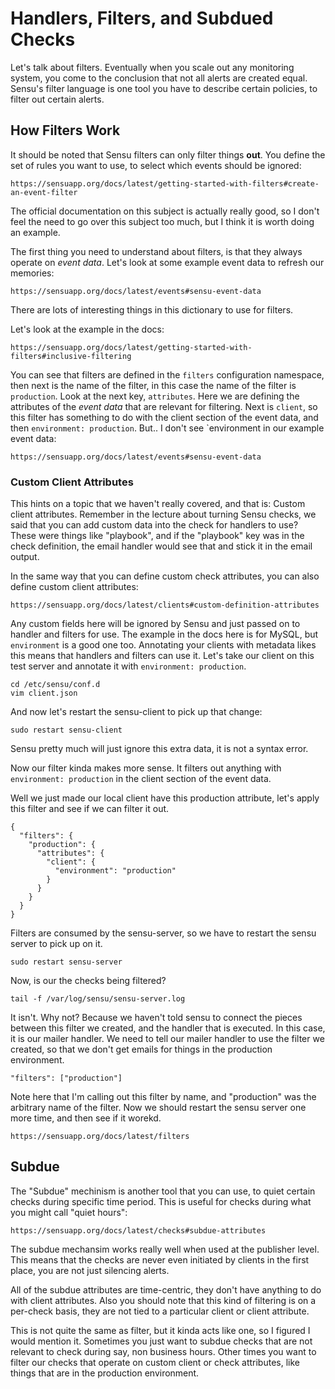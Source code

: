 # Handlers, Filters, and Subdued Checks

Let's talk about filters. Eventually when you scale out any monitoring system,
you come to the conclusion that not all alerts are created equal. Sensu's
filter language is one tool you have to describe certain policies, to filter
out certain alerts. 

## How Filters Work

It should be noted that Sensu filters can only filter things **out**. You
define the set of rules you want to use, to select which events should be
ignored:

    https://sensuapp.org/docs/latest/getting-started-with-filters#create-an-event-filter

The official documentation on this subject is actually really good, so I don't
feel the need to go over this subject too much, but I think it is worth doing
an example.

The first thing you need to understand about filters, is that they always
operate on *event data*. Let's look at some example event data to refresh our
memories:

    https://sensuapp.org/docs/latest/events#sensu-event-data

There are lots of interesting things in this dictionary to use for filters.

Let's look at the example in the docs:

    https://sensuapp.org/docs/latest/getting-started-with-filters#inclusive-filtering

 You can see that filters are defined in the `filters` configuration namespace,
then next is the name of the filter, in this case the name of the filter is
`production`. Look at the next key, `attributes`. Here we are defining the
attributes of the *event data* that are relevant for filtering. Next is
`client`, so this filter has something to do with the client section of the
event data, and then `environment: production`. But.. I don't see `environment
in our example event data:

    https://sensuapp.org/docs/latest/events#sensu-event-data

### Custom Client Attributes

This hints on a topic that we haven't really covered, and that is: Custom
client attributes. Remember in the lecture about turning Sensu checks, we said
that you can add custom data into the check for handlers to use? These were
things like "playbook", and if the "playbook" key was in the check definition,
the email handler would see that and stick it in the email output. 

In the same way that you can define custom check attributes, you can also
define custom client attributes:

    https://sensuapp.org/docs/latest/clients#custom-definition-attributes

Any custom fields here will be ignored by Sensu and just passed on to handler
and filters for use. The example in the docs here is for MySQL, but
`environment` is a good one too. Annotating your clients with metadata likes
this means that handlers and filters can use it. Let's take our client on this
test server and annotate it with `environment: production`.

    cd /etc/sensu/conf.d
    vim client.json

And now let's restart the sensu-client to pick up that change:

    sudo restart sensu-client

Sensu pretty much will just ignore this extra data, it is not a syntax error.

Now our filter kinda makes more sense. It filters out anything with
`environment: production` in the client section of the event data.

Well we just made our local client have this production attribute, let's apply
this filter and see if we can filter it out.

```
{
  "filters": {
    "production": {
      "attributes": {
        "client": {
          "environment": "production"
        }
      }
    }
  }
}
```

Filters are consumed by the sensu-server, so we have to restart the sensu
server to pick up on it.

    sudo restart sensu-server

Now, is our the checks being filtered?

    tail -f /var/log/sensu/sensu-server.log

It isn't. Why not? Because we haven't told sensu to connect the pieces between
this filter we created, and the handler that is executed. In this case, it is
our mailer handler. We need to tell our mailer handler to use the filter we
created, so that we don't get emails for things in the production environment.

```
"filters": ["production"]
```

Note here that I'm calling out this filter by name, and "production" was the
arbitrary name of the filter. Now we should restart the sensu server one more
time, and then see if it worekd.

    https://sensuapp.org/docs/latest/filters

## Subdue

The "Subdue" mechinism is another tool that you can use, to quiet certain
checks during specific time period. This is useful for checks during what you
might call "quiet hours":

    https://sensuapp.org/docs/latest/checks#subdue-attributes

The subdue mechansim works really well when used at the publisher level. This
means that the checks are never even initiated by clients in the first place,
you are not just silencing alerts.

All of the subdue attributes are time-centric, they don't have anything to do
with client attributes. Also you should note that this kind of filtering is on
a per-check basis, they are not tied to a particular client or client
attribute.

This is not quite the same as filter, but it kinda acts like one, so I figured
I would mention it. Sometimes you just want to subdue checks that are not
relevant to check during say, non business hours. Other times you want to
filter our checks that operate on custom client or check attributes, like
things that are in the production environment.

